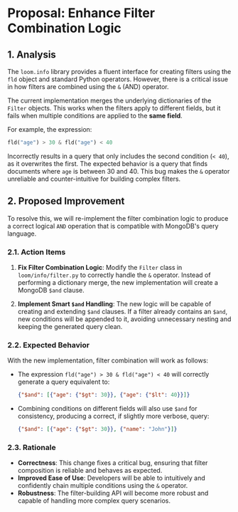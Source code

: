 # Proposal: Enhance Filter Combination Logic

## 1. Analysis

The `loom.info` library provides a fluent interface for creating filters using the `fld` object and standard Python operators. However, there is a critical issue in how filters are combined using the `&` (AND) operator.

The current implementation merges the underlying dictionaries of the `Filter` objects. This works when the filters apply to different fields, but it fails when multiple conditions are applied to the **same field**.

For example, the expression:
```python
fld("age") > 30 & fld("age") < 40
```
Incorrectly results in a query that only includes the second condition (`< 40`), as it overwrites the first. The expected behavior is a query that finds documents where `age` is between 30 and 40. This bug makes the `&` operator unreliable and counter-intuitive for building complex filters.

## 2. Proposed Improvement

To resolve this, we will re-implement the filter combination logic to produce a correct logical `AND` operation that is compatible with MongoDB's query language.

### 2.1. Action Items

1.  **Fix Filter Combination Logic**: Modify the `Filter` class in `loom/info/filter.py` to correctly handle the `&` operator. Instead of performing a dictionary merge, the new implementation will create a MongoDB `$and` clause.

2.  **Implement Smart `$and` Handling**: The new logic will be capable of creating and extending `$and` clauses. If a filter already contains an `$and`, new conditions will be appended to it, avoiding unnecessary nesting and keeping the generated query clean.

### 2.2. Expected Behavior

With the new implementation, filter combination will work as follows:

- The expression `fld("age") > 30 & fld("age") < 40` will correctly generate a query equivalent to:
  ```json
  {"$and": [{"age": {"$gt": 30}}, {"age": {"$lt": 40}}]}
  ```

- Combining conditions on different fields will also use `$and` for consistency, producing a correct, if slightly more verbose, query:
  ```json
  {"$and": [{"age": {"$gt": 30}}, {"name": "John"}]}
  ```

### 2.3. Rationale

- **Correctness**: This change fixes a critical bug, ensuring that filter composition is reliable and behaves as expected.
- **Improved Ease of Use**: Developers will be able to intuitively and confidently chain multiple conditions using the `&` operator.
- **Robustness**: The filter-building API will become more robust and capable of handling more complex query scenarios.
